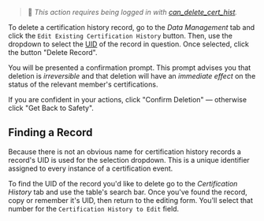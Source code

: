 > 🔑 *This action requires being logged in with [can_delete_cert_hist](../guides/permissions.md#basic-permissions).*

To delete a certification history record, go to the *Data Management* tab and click the `Edit Existing Certification History` button. Then, use the dropdown to select the [UID](search-history.md) of the record in question. Once selected, click the button "Delete Record".

You will be presented a confirmation prompt. This prompt advises you that deletion is *irreversible* and that deletion will have an *immediate effect* on the status of the relevant member's certifications.

If you are confident in your actions, click "Confirm Deletion" — otherwise click "Get Back to Safety".

## Finding a Record 
Because there is not an obvious name for certification history records a record's UID is used for the selection dropdown. This is a unique identifier assigned to every instance of a certification event. 

To find the UID of the record you'd like to delete go to the *Certification History* tab and use the table's search bar. Once you've found the record, copy or remember it's UID, then return to the editing form. You'll select that number for the `Certification History to Edit` field.